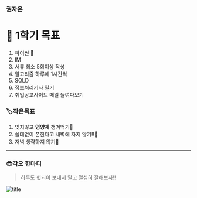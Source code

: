 ### 권자은
  

#  🔖   1학기 목표
1.  파이썬 👊
2.  IM
3.  서류 최소 5회이상 작성
4.  알고리즘 하루에 1시간씩
5.  SQLD
6.  정보처리기사 필기
7. 취업공고사이트 매일 들여다보기


### 🏷️작은목표
1. 잊지않고 **영양제** 챙겨먹기💊
2. 쓸데없이 폰한다고 새벽에 자지 않기!!📵
3. 저녁 생략하지 않기🍚

---

### 😎각오 한마디
>하루도 헛되이 보내지 말고 열심히 잘해보자!!


![title](https://encrypted-tbn0.gstatic.com/images?q=tbn:ANd9GcTBKbnRSvlW4mPgvT60tg2c7HdgccqZ8TRI_A&s)   
